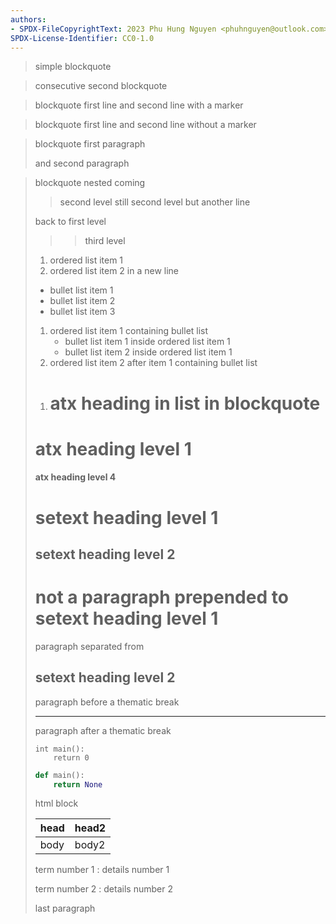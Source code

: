 ```yaml
---
authors:
- SPDX-FileCopyrightText: 2023 Phu Hung Nguyen <phuhnguyen@outlook.com>
SPDX-License-Identifier: CC0-1.0
---
```

> simple blockquote

> consecutive second blockquote

> blockquote first line
> and second line with a marker

> blockquote first line
and second line without a marker

> blockquote first paragraph
> 
> and second paragraph

> blockquote
> nested coming
> 
> > second level
> still second level but another line
> 
> back to first level
> 
> > > third level
> 
> 1. ordered list item 1
> 2. ordered list item 2
> in a new line
> 
> - bullet list item 1
> - bullet list item 2
> - bullet list item 3
>
> 1. ordered list item 1 containing bullet list
>    - bullet list item 1 inside ordered list item 1
>    - bullet list item 2 inside ordered list item 1
> 2. ordered list item 2 after item 1 containing bullet list
>
> 1) # atx heading in list in blockquote
>
> # atx heading level 1
> 
> #### atx heading level 4
> 
> setext heading level 1
> =
> 
> setext heading level 2
> -
> 
> not a paragraph
> prepended to setext heading level 1
> =
> 
> paragraph separated from
> 
> setext heading level 2
> -
> 
> paragraph before a thematic break
> 
> ---
> paragraph after a thematic break
> 
>     int main():
>         return 0
> 
> ```python
> def main():
>     return None
> ```
> 
> <div>
>     <p>html block</p>
> </div>
> 
> | head | head2 |
> |------|-------|
> | body | body2 |
> 
> term number 1
> : details number 1
>
> term number 2
> : details number 2
> 
> last paragraph